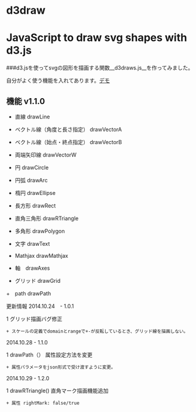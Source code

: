 d3draw
======

# JavaScript to draw svg shapes with d3.js 

###d3.jsを使ってsvgの図形を描画する関数__d3draws.js__を作ってみました。

自分がよく使う機能を入れてあります。[デモ](http://koyamatch.com/d3/svg/shapes/d3drawsjs.html)

## 機能 v1.1.0

 + 直線 drawLine 

 + ベクトル線（角度と長さ指定） drawVectorA 

 + ベクトル線（始点・終点指定） drawVectorB 

 + 両端矢印線 drawVectorW 

 + 円 drawCircle 

 + 円弧 drawArc 

 + 楕円 drawEllipse 

 + 長方形 drawRect 

 + 直角三角形 drawRTriangle 

 + 多角形 drawPolygon 

 + 文字 drawText 

 + Mathjax drawMathjax 

 + 軸　drawAxes

 + グリッド drawGrid
 
 +　path drawPath 
 

更新情報
2014.10.24　- 1.0.1

1 グリッド描画バグ修正

	+ スケールの定義でdomainとrangeで+-が反転しているとき、グリッド線を描画しない。

2014.10.28 - 1.1.0

1 drawPath（） 属性設定方法を変更

	+ 属性パラメータをjson形式で受け渡すように変更。

2014.10.29 - 1.2.0

1 drawRTriangle() 直角マーク描画機能追加　

	+ 属性 rightMark: false/true 